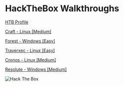 #  HackTheBox Walkthroughs

[HTB Profile](https://www.hackthebox.eu/home/users/profile/206328)

[Craft - Linux [Medium]](https://zomy22.github.io/hackthebox/craft)

[Forest - Windows [Easy] ](https://zomy22.github.io/hackthebox/forest)

[Traverxec - Linux [Easy] ](https://zomy22.github.io/hackthebox/traverxec)

[Cronos - Linux [Medium] ](https://zomy22.github.io/hackthebox/cronos)

[Resolute - Windows [Medium] ](https://zomy22.github.io/hackthebox/resolute)











<img src="https://www.hackthebox.eu/badge/image/206328" alt="Hack The Box">
